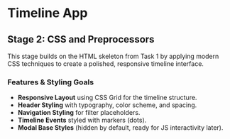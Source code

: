 # Timeline App

## Stage 2: CSS and Preprocessors

This stage builds on the HTML skeleton from Task 1 by applying modern CSS techniques to create a polished, responsive timeline interface.

### Features & Styling Goals
- **Responsive Layout** using CSS Grid for the timeline structure.
- **Header Styling** with typography, color scheme, and spacing.
- **Navigation Styling** for filter placeholders.
- **Timeline Events** styled with markers (dots).
- **Modal Base Styles** (hidden by default, ready for JS interactivity later).



